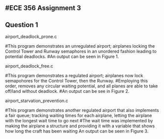 #ECE 356 Assignment 3
-----

Question 1
-----

airport_deadlock_prone.c

#This program demonstrates an unregulated airport; airplanes locking the Control Tower and Runway semaphores in an unordered fashion leading to potential deadlocks.
#An output can be seen in Figure 1.

airport_deadlock_free.c

#This program demonstrates a regulated airport; airplanes now lock semapohores for the Control Tower, then the Runway.
#Employing this order, removes any circular waiting potential, and all planes are able to take off/land without deadlock.
#An output can be see in Figure 2.

airport_starvation_prevention.c

#This program demonstrates another regulated airport that also implements a fair queue; tracking waiting times for each airplane, letting the airplane with the longest wait time to go next
#The wait time was implemented by making the airplane a structure and providing it with a variable that shows how long the craft has been waiting
An output can be seen in Figure 3.
